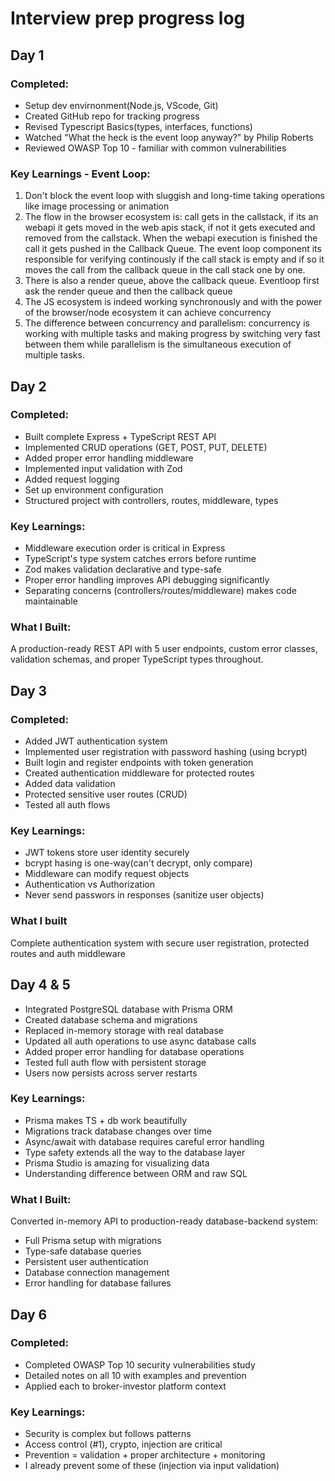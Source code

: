 # Interview prep progress log


## Day 1

### Completed:
- Setup dev envirnonment(Node.js, VScode, Git)
- Created GitHub repo for tracking progress
- Revised Typescript Basics(types, interfaces, functions)
- Watched "What the heck is the event loop anyway?" by Philip Roberts
- Reviewed OWASP Top 10 - familiar with common vulnerabilities

### Key Learnings - Event Loop:
1. Don't block the event loop with sluggish and long-time taking operations like image processing or animation
2. The flow in the browser ecosystem is: call gets in the callstack, if its an webapi it gets moved in the web apis stack, if not it gets executed and removed from the callstack. When the webapi execution is finished the call it gets pushed in the Callback Queue. The event loop component its responsible for verifying continously if the call stack is empty and if so it moves the call from the callback queue in the call stack one by one.
3. There is also a render queue, above the callback queue. Eventloop first ask the render queue and then the callback queue
4. The JS ecosystem is indeed working synchronously and with the power of the browser/node ecosystem it can achieve concurrency
5. The difference between concurrency and parallelism: concurrency is working with multiple tasks and making progress by switching very fast between them while parallelism is the simultaneous execution of multiple tasks.


## Day 2

### Completed:
- Built complete Express + TypeScript REST API
- Implemented CRUD operations (GET, POST, PUT, DELETE)
- Added proper error handling middleware
- Implemented input validation with Zod
- Added request logging
- Set up environment configuration
- Structured project with controllers, routes, middleware, types

### Key Learnings:
- Middleware execution order is critical in Express
- TypeScript's type system catches errors before runtime
- Zod makes validation declarative and type-safe
- Proper error handling improves API debugging significantly
- Separating concerns (controllers/routes/middleware) makes code maintainable

### What I Built:
A production-ready REST API with 5 user endpoints, custom error classes,
validation schemas, and proper TypeScript types throughout.

## Day 3

### Completed:
- Added JWT authentication system
- Implemented user registration with password hashing (using bcrypt)
- Built login and register endpoints with token generation
- Created authentication middleware for protected routes
- Added data validation
- Protected sensitive user routes (CRUD)
- Tested all auth flows

### Key Learnings:
- JWT tokens store user identity securely
- bcrypt hasing is one-way(can't decrypt, only compare)
- Middleware can modify request objects
- Authentication vs Authorization
- Never send passwors in responses (sanitize user objects)

### What I built
Complete authentication system with secure user registration, protected routes and auth middleware

## Day 4 & 5
- Integrated PostgreSQL database with Prisma ORM
- Created database schema and migrations
- Replaced in-memory storage with real database
- Updated all auth operations to use async database calls
- Added proper error handling for database operations
- Tested full auth flow with persistent storage
- Users now persists across server restarts

### Key Learnings:
- Prisma makes TS + db work beautifully
- Migrations track database changes over time
- Async/await with database requires careful error handling
- Type safety extends all the way to the database layer
- Prisma Studio is amazing for visualizing data
- Understanding difference between ORM and raw SQL

### What I Built:
Converted in-memory API to production-ready database-backend system:
- Full Prisma setup with migrations
- Type-safe database queries
- Persistent user authentication
- Database connection management
- Error handling for database failures

## Day 6
### Completed:

- Completed OWASP Top 10 security vulnerabilities study
- Detailed notes on all 10 with examples and prevention
- Applied each to broker-investor platform context

### Key Learnings:
- Security is complex but follows patterns
- Access control (#1), crypto, injection are critical
- Prevention = validation + proper architecture + monitoring
- I already prevent some of these (injection via input validation)
